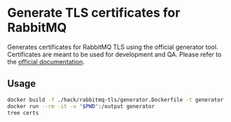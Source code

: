 # Generate TLS certificates for RabbitMQ

Generates certificates for RabbitMQ TLS using the official generator tool. Certificates are meant to be used for development and QA.
Please refer to the [official documentation](https://www.rabbitmq.com/docs/ssl#automated-certificate-generation-transcript).

## Usage

```sh
docker build -f ./hack/rabbitmq-tls/generator.Dockerfile -t generator
docker run --rm -it -v "$PWD":/output generator
tree certs
```
